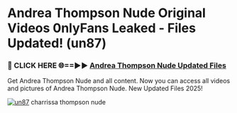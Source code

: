 # Andrea Thompson Nude Original Videos 0nlyFans Leaked - Files Updated! (un87)

<h3>🔴 CLICK HERE 🌐==►► <a href="https://tinyurl.com/52m3yx9h" rel="nofollow">Andrea Thompson Nude Updated Files</a></h3>

Get Andrea Thompson Nude and all content. Now you can access all videos and pictures of Andrea Thompson Nude. New Updated Files 2025!

[![un87](https://i.imgur.com/TnHtlc8.gif)](https://tinyurl.com/52m3yx9h)
charrissa thompson nude